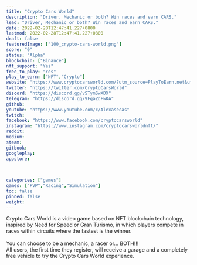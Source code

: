 ```yaml
---
title: "Crypto Cars World"
description: "Driver, Mechanic or both? Win races and earn CARS."
lead: "Driver, Mechanic or both? Win races and earn CARS."
date: 2022-02-28T12:47:41.227+0800
lastmod: 2022-02-28T12:47:41.227+0800
draft: false
featuredImage: ["100_crypto-cars-world.png"]
score: "0"
status: "Alpha"
blockchain: ["Binance"]
nft_support: "Yes"
free_to_play: "Yes"
play_to_earn: ["NFT","Crypto"]
website: "https://www.cryptocarsworld.com/?utm_source=PlayToEarn.net&utm_medium=organic&utm_campaign=gamepage"
twitter: "https://twitter.com/CryptoCarsWorld"
discord: "https://discord.gg/vSTymSwXDX"
telegram: "https://discord.gg/9FgaZdFwKA"
github: 
youtube: "https://www.youtube.com/c/Alexasecas"
twitch: 
facebook: "https://www.facebook.com/cryptocarsworld"
instagram: "https://www.instagram.com/cryptocarsworldnft/"
reddit: 
medium: 
steam: 
gitbook: 
googleplay: 
appstore: 

  
    
categories: ["games"]
games: ["PVP","Racing","Simulation"]
toc: false
pinned: false
weight: 
---
```

Crypto Cars World is a video game based on NFT blockchain technology, inspired by Need for Speed or Gran Turismo, in which players compete in races within circuits where the fastest is the winner.<br> <br> You can choose to be a mechanic, a racer or... BOTH!!! <br> All users, the first time they register, will receive a garage and a completely free vehicle to try the Crypto Cars World experience.